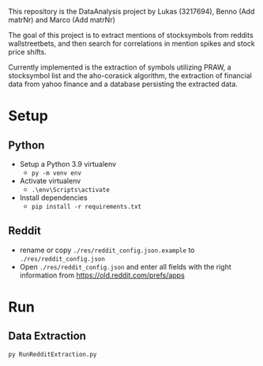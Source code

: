 This repository is the DataAnalysis project by Lukas (3217694), Benno (Add matrNr) and Marco (Add matrNr)

The goal of this project is to extract mentions of stocksymbols from reddits wallstreetbets, and then search for 
correlations in mention spikes and stock price shifts.

Currently implemented is the extraction of symbols utilizing PRAW, a stocksymbol list and the aho-corasick algorithm,
the extraction of financial data from yahoo finance and a database persisting the extracted data.

# Setup
## Python
* Setup a Python 3.9 virtualenv
    * ```py -m venv env```
* Activate virtualenv
    * ```.\env\Scripts\activate```
* Install dependencies
    * ```pip install -r requirements.txt```
## Reddit
* rename or copy ``./res/reddit_config.json.example`` to ``./res/reddit_config.json``
* Open ``./res/reddit_config.json`` and enter all fields with the right information from https://old.reddit.com/prefs/apps

# Run
## Data Extraction
```py RunRedditExtraction.py```